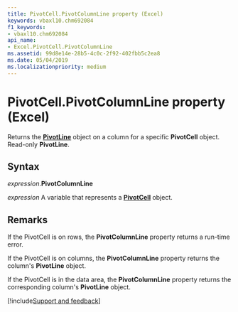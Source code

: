 ```yaml
---
title: PivotCell.PivotColumnLine property (Excel)
keywords: vbaxl10.chm692084
f1_keywords:
- vbaxl10.chm692084
api_name:
- Excel.PivotCell.PivotColumnLine
ms.assetid: 99d8e14e-28b5-4c0c-2f92-402fbb5c2ea8
ms.date: 05/04/2019
ms.localizationpriority: medium
---
```



# PivotCell.PivotColumnLine property (Excel)

Returns the **[PivotLine](excel.pivotline.md)** object on a column for a specific **PivotCell** object. Read-only **PivotLine**.


## Syntax

_expression_.**PivotColumnLine**

_expression_ A variable that represents a **[PivotCell](Excel.PivotCell.md)** object.


## Remarks

If the PivotCell is on rows, the **PivotColumnLine** property returns a run-time error.

If the PivotCell is on columns, the **PivotColumnLine** property returns the column's **PivotLine** object.

If the PivotCell is in the data area, the **PivotColumnLine** property returns the corresponding column's **PivotLine** object.




[!include[Support and feedback](~/includes/feedback-boilerplate.md)]